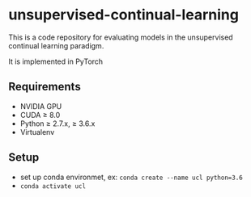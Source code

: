# unsupervised-continual-learning
This is a code repository for evaluating models in the unsupervised continual learning paradigm.

It is implemented in PyTorch

## Requirements
 * NVIDIA GPU
 * CUDA $\ge$ 8.0
 * Python $\ge$ 2.7.x,  $\ge$ 3.6.x
 * Virtualenv

## Setup
 * set up conda environmet, ex: `conda create --name ucl python=3.6`
 * `conda activate ucl`
